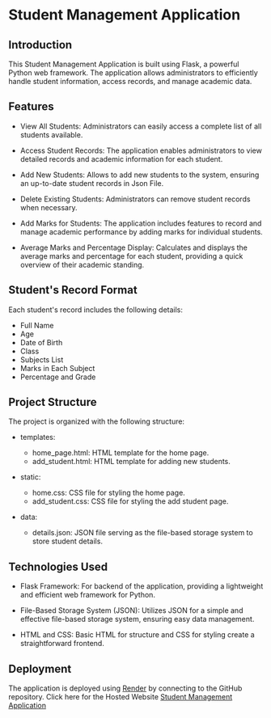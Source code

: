# Student Management Application

## Introduction

This Student Management Application is built using Flask, a powerful Python web framework. The application allows administrators to efficiently handle student information, access records, and manage academic data.

## Features

- View All Students: Administrators can easily access a complete list of all students available.

- Access Student Records: The application enables administrators to view detailed records and academic information for each student.

- Add New Students:  Allows to add new students to the system, ensuring an up-to-date student records in Json File.

- Delete Existing Students: Administrators can remove student records when necessary.

- Add Marks for Students: The application includes features to record and manage academic performance by adding marks for individual students.

- Average Marks and Percentage Display: Calculates and displays the average marks and percentage for each student, providing a quick overview of their academic standing.

## Student's Record Format

Each student's record includes the following details:

- Full Name
- Age
- Date of Birth
- Class
- Subjects List
- Marks in Each Subject
- Percentage and Grade
  
## Project Structure

The project is organized with the following structure:

- templates:
  - home_page.html: HTML template for the home page.
  - add_student.html: HTML template for adding new students.

- static:
  - home.css: CSS file for styling the home page.
  - add_student.css: CSS file for styling the add student page.

- data:
  - details.json: JSON file serving as the file-based storage system to store student details.

## Technologies Used

- Flask Framework: For backend of the application, providing a lightweight and efficient web framework for Python.

- File-Based Storage System (JSON): Utilizes JSON for a simple and effective file-based storage system, ensuring easy data management.

- HTML and CSS: Basic HTML for structure and CSS for styling create a straightforward frontend.

## Deployment

The application is deployed using [Render](https://render.com/) by connecting to the GitHub repository. Click here for the Hosted Website [Student Management Application](https://student-management-flask-app.onrender.com)

